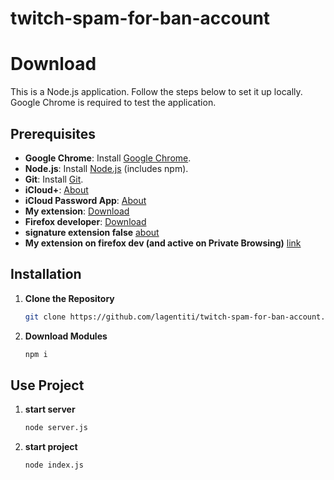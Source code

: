 # twitch-spam-for-ban-account

# Download

This is a Node.js application. Follow the steps below to set it up locally. Google Chrome is required to test the application.

## Prerequisites
- **Google Chrome**: Install [Google Chrome](https://www.google.com/chrome/).
- **Node.js**: Install [Node.js](https://nodejs.org) (includes npm).
- **Git**: Install [Git](https://git-scm.com).
- **iCloud+**:  [About](https://www.apple.com/ca/fr/icloud/)
- **iCloud Password App**:  [About](https://support.apple.com/en-us/102654)
- **My extension**:  [Download]()
- **Firefox developer**:  [Download](https://www.mozilla.org/fr/firefox/developer/)
- **signature extension false** [about](https://www.google.com/search?q=xpinstall.signatures.required+false+tuto&sca_esv=d85e72e6e65eadf5&sxsrf=AE3TifP3wSh-dFIP8M78VYeAhYKeBUczsQ%3A1751154303068&source=hp&ei=f35gaP2yAtKHptQPtMmsoQg&iflsig=AOw8s4IAAAAAaGCMjw3UIfAjr2KjqKmjw4WnpUp0oRaJ&ved=0ahUKEwi97reRppWOAxXSg4kEHbQkK4QQ4dUDCBk&uact=5&oq=xpinstall.signatures.required+false+tuto&gs_lp=Egdnd3Mtd2l6Iih4cGluc3RhbGwuc2lnbmF0dXJlcy5yZXF1aXJlZCBmYWxzZSB0dXRvMgUQIRigAUjqCFDvBVjvBXABeACQAQCYAacBoAGnAaoBAzAuMbgBA8gBAPgBAvgBAZgCAqACtAGoAgrCAgcQIxgnGOoCwgINECMY8AUYJxjJAhjqAsICChAjGCcYyQIY6gLCAgoQIxjwBRgnGOoCmAMH8QUkyG3QUt_LgZIHAzEuMaAH9wGyBwMwLjG4B60BwgcFMC4xLjHIBwY&sclient=gws-wiz)
- **My extension on firefox dev (and active on Private Browsing)** [link](https://github.com/lagentiti/twitch-spam-for-ban-account/releases/tag/Exv1)

## Installation
1. **Clone the Repository**
    ```bash
    git clone https://github.com/lagentiti/twitch-spam-for-ban-account.git
    ```
2. **Download Modules**
    ```bash
    npm i
    ```
## Use Project

1. **start server**
    ```bash
    node server.js
    ```
2. **start project**
    ```bash
    node index.js
    ```